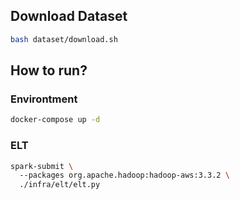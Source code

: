 ## Download Dataset

```sh
bash dataset/download.sh
```

## How to run?

### **Environtment**
```sh
docker-compose up -d
```

### **ELT**
```sh
spark-submit \ 
  --packages org.apache.hadoop:hadoop-aws:3.3.2 \
  ./infra/elt/elt.py
```
